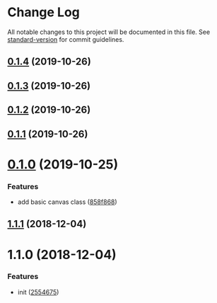 # Change Log

All notable changes to this project will be documented in this file. See [standard-version](https://github.com/conventional-changelog/standard-version) for commit guidelines.

<a name="0.1.4"></a>
## [0.1.4](https://github.com/xiaomingplus/npm-typescript-boilerplate/compare/v0.1.3...v0.1.4) (2019-10-26)



<a name="0.1.3"></a>
## [0.1.3](https://github.com/xiaomingplus/npm-typescript-boilerplate/compare/v0.1.2...v0.1.3) (2019-10-26)



<a name="0.1.2"></a>
## [0.1.2](https://github.com/xiaomingplus/npm-typescript-boilerplate/compare/v0.1.0...v0.1.2) (2019-10-26)



<a name="0.1.1"></a>
## [0.1.1](https://github.com/xiaomingplus/npm-typescript-boilerplate/compare/v0.1.0...v0.1.1) (2019-10-26)



<a name="0.1.0"></a>
# [0.1.0](https://github.com/xiaomingplus/npm-typescript-boilerplate/compare/v1.1.1...v0.1.0) (2019-10-25)


### Features

* add basic canvas class ([858f868](https://github.com/xiaomingplus/npm-typescript-boilerplate/commit/858f868))



<a name="1.1.1"></a>
## [1.1.1](https://github.com/xiaomingplus/npm-typescript-boilerplate/compare/v1.1.0...v1.1.1) (2018-12-04)



<a name="1.1.0"></a>
# 1.1.0 (2018-12-04)


### Features

* init ([2554675](https://github.com/xiaomingplus/npm-typescript-boilerplate/commit/2554675))
